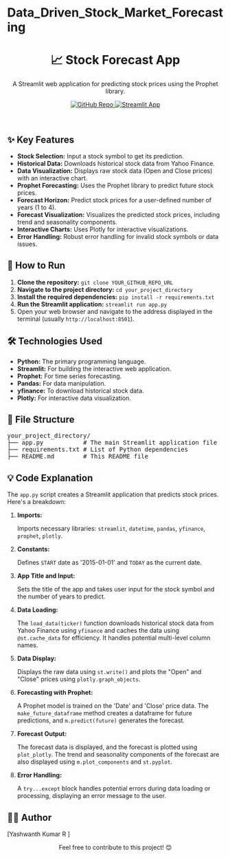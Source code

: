 # Data_Driven_Stock_Market_Forecasting
<h1 align="center">📈 Stock Forecast App</h1>

<p align="center">
  A Streamlit web application for predicting stock prices using the Prophet library.
</p>

<p align="center">
  <a href="https://github.com/yashkum0110/Data_Driven_Stock_Market_Forecasting.git">
    <img src="https://img.shields.io/badge/View%20on%20GitHub-blue?logo=github" alt="GitHub Repo">
  </a>
  <a href="http://192.168.29.14:8501" target="_blank">
    <img src="https://img.shields.io/badge/Live%20Demo-brightgreen?logo=streamlit" alt="Streamlit App">
  </a>
</p>

<br>

<h2>✨ Key Features</h2>

<ul>
  <li><b>Stock Selection:</b> Input a stock symbol to get its prediction.</li>
  <li><b>Historical Data:</b> Downloads historical stock data from Yahoo Finance.</li>
  <li><b>Data Visualization:</b> Displays raw stock data (Open and Close prices) with an interactive chart.</li>
  <li><b>Prophet Forecasting:</b> Uses the Prophet library to predict future stock prices.</li>
  <li><b>Forecast Horizon:</b> Predict stock prices for a user-defined number of years (1 to 4).</li>
  <li><b>Forecast Visualization:</b>  Visualizes the predicted stock prices, including trend and seasonality components.</li>
  <li><b>Interactive Charts:</b> Uses Plotly for interactive visualizations.</li>
  <li><b>Error Handling:</b> Robust error handling for invalid stock symbols or data issues.</li>
</ul>

<h2>🚀 How to Run</h2>

<ol>
  <li><b>Clone the repository:</b>
    <code>git clone YOUR_GITHUB_REPO_URL</code>
  </li>
  <li><b>Navigate to the project directory:</b>
    <code>cd your_project_directory</code>
  </li>
  <li><b>Install the required dependencies:</b>
    <code>pip install -r requirements.txt</code>
  </li>
  <li><b>Run the Streamlit application:</b>
    <code>streamlit run app.py</code>
  </li>
  <li>Open your web browser and navigate to the address displayed in the terminal (usually <code>http://localhost:8501</code>).</li>
</ol>

<h2>🛠️ Technologies Used</h2>

<ul>
  <li><b>Python:</b> The primary programming language.</li>
  <li><b>Streamlit:</b>  For building the interactive web application.</li>
  <li><b>Prophet:</b>  For time series forecasting.</li>
  <li><b>Pandas:</b>  For data manipulation.</li>
  <li><b>yfinance:</b> To download historical stock data.</li>
  <li><b>Plotly:</b> For interactive data visualization.</li>
</ul>

<h2>📂 File Structure</h2>

<pre>
your_project_directory/
├── app.py           # The main Streamlit application file
├── requirements.txt # List of Python dependencies
├── README.md        # This README file
</pre>

<h2>💡 Code Explanation</h2>

<p>
  The <code>app.py</code> script creates a Streamlit application that predicts stock prices. Here's a breakdown:
</p>

<ol>
    <li><b>Imports:</b>
        <p>
            Imports necessary libraries: <code>streamlit</code>, <code>datetime</code>, <code>pandas</code>, <code>yfinance</code>, <code>prophet</code>, <code>plotly</code>.
        </p>
    </li>
    <li><b>Constants:</b>
        <p>
             Defines <code>START</code> date as '2015-01-01' and <code>TODAY</code> as the current date.
        </p>
    </li>
    <li><b>App Title and Input:</b>
        <p>
            Sets the title of the app and takes user input for the stock symbol and the number of years to predict.
        </p>
    </li>
    <li><b>Data Loading:</b>
        <p>
          The <code>load_data(ticker)</code> function downloads historical stock data from Yahoo Finance using <code>yfinance</code> and caches the data using <code>@st.cache_data</code> for efficiency.  It handles potential multi-level column names.
        </p>
    </li>
    <li><b>Data Display:</b>
        <p>
            Displays the raw data using <code>st.write()</code> and plots the "Open" and "Close" prices using <code>plotly.graph_objects</code>.
        </p>
    </li>
    <li><b>Forecasting with Prophet:</b>
         <p>
            A Prophet model is trained on the 'Date' and 'Close' price data. The <code>make_future_dataframe</code> method creates a dataframe for future predictions, and <code>m.predict(future)</code> generates the forecast.
         </p>
    </li>
    <li><b>Forecast Output:</b>
        <p>
            The forecast data is displayed, and the forecast is plotted using <code>plot_plotly</code>.  The trend and seasonality components of the forecast are also displayed using <code>m.plot_components</code> and <code>st.pyplot</code>.
        </p>
    </li>
    <li><b>Error Handling:</b>
        <p>
            A <code>try...except</code> block handles potential errors during data loading or processing, displaying an error message to the user.
        </p>
    </li>
</ol>

<h2>🧑‍💻 Author</h2>

<p>
  [Yashwanth Kumar R ]
</p>

<p align="center">
  Feel free to contribute to this project! 😊
</p>
